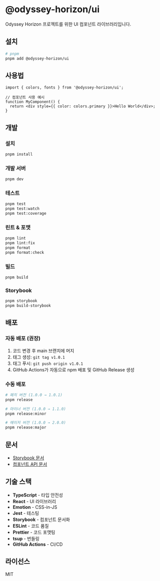# @odyssey-horizon/ui

Odyssey Horizon 프로젝트를 위한 UI 컴포넌트 라이브러리입니다.

## 설치

```bash
# pnpm
pnpm add @odyssey-horizon/ui
```

## 사용법

```tsx
import { colors, fonts } from '@odyssey-horizon/ui';

// 컴포넌트 사용 예시
function MyComponent() {
  return <div style={{ color: colors.primary }}>Hello World</div>;
}
```

## 개발

### 설치

```bash
pnpm install
```

### 개발 서버

```bash
pnpm dev
```

### 테스트

```bash
pnpm test
pnpm test:watch
pnpm test:coverage
```

### 린트 & 포맷

```bash
pnpm lint
pnpm lint:fix
pnpm format
pnpm format:check
```

### 빌드

```bash
pnpm build
```

### Storybook

```bash
pnpm storybook
pnpm build-storybook
```

## 배포

### 자동 배포 (권장)

1. 코드 변경 후 main 브랜치에 머지
2. 태그 생성: `git tag v1.0.1`
3. 태그 푸시: `git push origin v1.0.1`
4. GitHub Actions가 자동으로 npm 배포 및 GitHub Release 생성

### 수동 배포

```bash
# 패치 버전 (1.0.0 → 1.0.1)
pnpm release

# 마이너 버전 (1.0.0 → 1.1.0)
pnpm release:minor

# 메이저 버전 (1.0.0 → 2.0.0)
pnpm release:major
```

## 문서

- [Storybook 문서](https://odyssey-bssm.github.io/horizon-ui/)
- [컴포넌트 API 문서](./docs/components.md)

## 기술 스택

- **TypeScript** - 타입 안전성
- **React** - UI 라이브러리
- **Emotion** - CSS-in-JS
- **Jest** - 테스팅
- **Storybook** - 컴포넌트 문서화
- **ESLint** - 코드 품질
- **Prettier** - 코드 포맷팅
- **tsup** - 번들링
- **GitHub Actions** - CI/CD

## 라이선스

MIT
